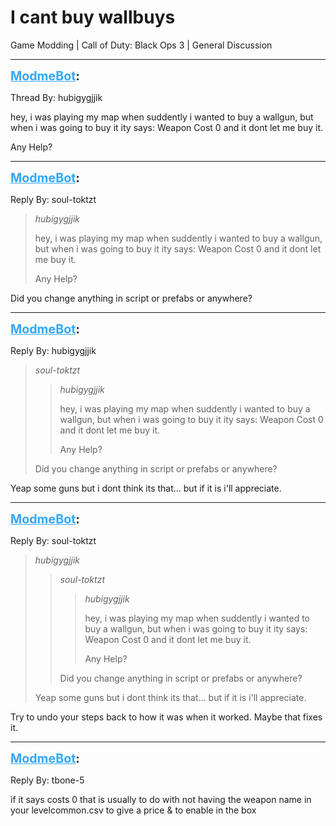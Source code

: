 # I cant buy wallbuys
Game Modding | Call of Duty: Black Ops 3 | General Discussion

---
<strong style="font-size: 1.4em;"><span style="text-decoration: underline;text-decoration-color: #34a7f9;"><span style="color:#34a7f9;">ModmeBot</span></span>:</strong>

<p>Thread By: hubigygjjik<br /><p style="text-align:left;">hey, i was playing my map when suddently i wanted to buy a wallgun, but when i was going to buy it ity says: Weapon Cost 0 and it dont let me buy it.</p><p style="text-align:left;"></p><p style="text-align:left;">Any Help?</p></p>

---
<strong style="font-size: 1.4em;"><span style="text-decoration: underline;text-decoration-color: #34a7f9;"><span style="color:#34a7f9;">ModmeBot</span></span>:</strong>

<p>Reply By: soul-toktzt<br /><blockquote><em>hubigygjjik</em><p style="text-align:left;">hey, i was playing my map when suddently i wanted to buy a wallgun, but when i was going to buy it ity says: Weapon Cost 0 and it dont let me buy it.</p><p style="text-align:left;"></p><p style="text-align:left;">Any Help?</p></blockquote><p style="text-align:left;">Did you change anything in script or prefabs or anywhere?</p></p>

---
<strong style="font-size: 1.4em;"><span style="text-decoration: underline;text-decoration-color: #34a7f9;"><span style="color:#34a7f9;">ModmeBot</span></span>:</strong>

<p>Reply By: hubigygjjik<br /><blockquote><em>soul-toktzt</em><blockquote><em>hubigygjjik</em><p style="text-align:left;">hey, i was playing my map when suddently i wanted to buy a wallgun, but when i was going to buy it ity says: Weapon Cost 0 and it dont let me buy it.</p><p style="text-align:left;"></p><p style="text-align:left;">Any Help?</p></blockquote><p style="text-align:left;">Did you change anything in script or prefabs or anywhere?</p></blockquote><p style="text-align:left;"></p><p style="text-align:left;">Yeap some guns but i dont think its that... but if it is <strong></strong>i&#39;ll appreciate.</p></p>

---
<strong style="font-size: 1.4em;"><span style="text-decoration: underline;text-decoration-color: #34a7f9;"><span style="color:#34a7f9;">ModmeBot</span></span>:</strong>

<p>Reply By: soul-toktzt<br /><blockquote><em>hubigygjjik</em><blockquote><em>soul-toktzt</em><blockquote><em>hubigygjjik</em><p style="text-align:left;">hey, i was playing my map when suddently i wanted to buy a wallgun, but when i was going to buy it ity says: Weapon Cost 0 and it dont let me buy it.</p><p style="text-align:left;"></p><p style="text-align:left;">Any Help?</p></blockquote><p style="text-align:left;">Did you change anything in script or prefabs or anywhere?</p></blockquote><p style="text-align:left;"></p><p style="text-align:left;">Yeap some guns but i dont think its that... but if it is i&#39;ll appreciate.</p></blockquote><p style="text-align:left;">Try to undo your steps back to how it was when it worked. Maybe that fixes it.</p></p>

---
<strong style="font-size: 1.4em;"><span style="text-decoration: underline;text-decoration-color: #34a7f9;"><span style="color:#34a7f9;">ModmeBot</span></span>:</strong>

<p>Reply By: tbone-5<br /><p style="text-align:left;">if it says costs 0 that is usually to do with not having the weapon name in your levelcommon.csv to give a price &amp; to enable in the box</p></p>
